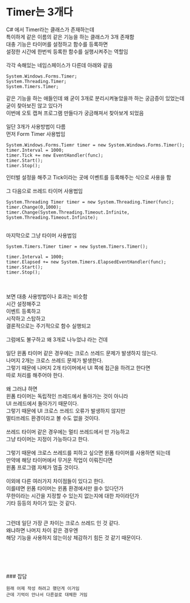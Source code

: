 # Timer는 3개다

C# 에서 Timer라는 클래스가 존재하는데</br>
특이하게 같은 이름의 같은 기능을 하는 클래스가 3개 존재함</br>
대충 기능은 타이머를 설정하고 함수를 등록하면</br>
설정한 시간에 한번씩 등록한 함수를 실행시켜주는 역할임</br>
</br>
각각 속해있는 네임스페이스가 다른데 아래와 같음</br>
```
System.Windows.Forms.Timer;
System.Threading.Timer;
System.Timers.Timer;
```

같은 기능을 하는 애들인데 왜 굳이 3개로 분리시켜놓았을까 하는 궁금증이 있었는데</br>
굳이 찾아보진 않고 있다가</br>
이번에 오토 캡쳐 프로그램 만들다가 궁금해져서 찾아보게 되었음</br>
</br>
일단 3개가 사용방법이 다름</br>
먼저 Form Timer 사용법임</br>
```
System.Windows.Forms.Tiemr timer = new System.Windows.Forms.Timer();
timer.Interval = 1000;
timer.Tick += new EventHandler(func);
timer.Start();
timer.Stop();
```

인터벌 설정을 해주고 Tick이라는 곳에 이벤트를 등록해주는 식으로 사용을 함</br>
</br>
그 다음으로 쓰레드 타이머 사용법임</br>
```
System.Threading Timer timer = new System.Threading.Timer(func);
timer.Change(0,1000);
timer.Change(System.Threading.Timeout.Infinite, System.Threading.Timeout.Infinite);
```

</br>
마지막으로 그냥 타이머 사용법임</br>

```
System.Timers.Timer timer = new System.Timers.Timer();

timer.Interval = 1000;
timer.Elapsed += new System.Timers.ElapsedEventHandler(func);
timer.Start();
timer.Stop();
```

</br>
</br>
보면 대충 사용방법이나 효과는 비슷함</br>
시간 설정해주고</br>
이벤트 등록하고</br>
시작하고 스탑하고</br>
결론적으로는 주기적으로 함수 실행되고</br>
</br>
그럼에도 불구하고 왜 3개로 나누었냐 라는 건데</br>
</br>
일단 윈폼 타이머 같은 경우에는 크로스 쓰레드 문제가 발생하지 않는다.</br>
나머지 2개는 크로스 쓰레드 문제가 발생한다.</br>
그렇기 때문에 나머지 2개 타이머에서 UI 쪽에 접근을 하려고 한다면</br>
따로 처리를 해주어야 한다.</br>
</br>
왜 그러냐 하면</br>
윈폼 타이머는 독립적인 쓰레드에서 돌아가는 것이 아니라</br>
UI 쓰레드에서 돌아가기 때문이다.</br>
그렇기 때문에 UI 크로스 쓰레드 오류가 발생하지 않지만</br>
멀티쓰레드 환경이라고 볼 수도 없을 것이다.</br>
</br>
쓰레드 타이머 같은 경우에는 멀티 쓰레드에서 만 가능하고</br>
그냥 타이머는 지정이 가능하다고 한다.</br>
</br>
그렇기 때문에 크로스 쓰레드를 피하고 싶으면 윈폼 타이머를 사용하면 되는데</br>
만약에 해당 타이머에서 무거운 작업이 이뤄진다면</br>
윈폼 프로그램 자체가 멈출 것이다.</br>
</br>
이외에 다른 여러가지 차이점들이 있다고 한다.</br>
이를테면 윈폼 타이머는 윈폼 환경에서만 쓸수 있다던가</br>
무한이라는 시간을 지정할 수 있는지 없는지에 대한 차이라던가</br>
기타 등등의 차이가 있는 것 같다.</br>
</br>
</br>
그런데 일단 가장 큰 차이는 크로스 쓰레드 인 것 같다.</br>
왜냐하면 나머지 차이 같은 경우엔</br>
해당 기능을 사용하지 않는이상 체감하기 힘든 것 같기 때문이다.</br>
</br>
</br>
</br>
</br>
</br>
### 잡담

```
원래 어제 작성 하려고 했던게 이거임
근데 기억이 안나서 다른걸로 대체한 거임
```
